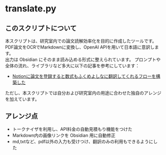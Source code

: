 # translate.py

## このスクリプトについて
本スクリプトは、研究室内での論文読解効率化を目的に作成したツールです。  
PDF論文をOCRでMarkdownに変換し、OpenAI APIを用いて日本語に意訳します。  
出力は Obsidian にそのまま読み込める形式に整えられています。
プロンプトや全体の流れ、ライブラリなど多大に以下の記事を参考にしています：

- [Notionに論文を登録すると数式もふくめよしなに翻訳してくれるフローを構築した](https://qiita.com/tsukemono/items/9b466e94e4467d3a6f2b)

ただし、本スクリプトでは自分および研究室内の用途に合わせた独自のアレンジを加えています。

## アレンジ点

- トークナイザを利用し、API料金の自動見積もり機能をつけた
- Markdown内の画像リンクを Obsidian 用に自動修正
- md,txtなど、pdf以外の入力も受けつけ、翻訳のみの利用もできるようにした